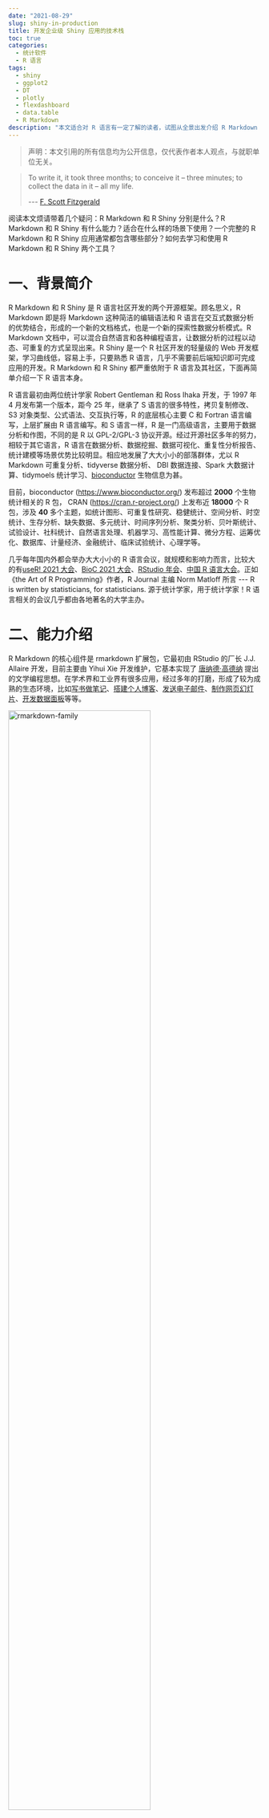 ```yaml
---
date: "2021-08-29"
slug: shiny-in-production
title: 开发企业级 Shiny 应用的技术栈
toc: true
categories:
  - 统计软件
  - R 语言
tags:
  - shiny
  - ggplot2
  - DT
  - plotly
  - flexdashboard
  - data.table
  - R Markdown
description: "本文适合对 R 语言有一定了解的读者，试图从全景出发介绍 R Markdown 和 R Shiny 的各个组件，着重在主要特点上，不深入细节。阅读本文烦请带着几个疑问：R Markdown 和 R Shiny 分别是什么？R Markdown 和 R Shiny 有什么能力？适合在什么样的场景下使用？一个完整的 R Markdown 和 R Shiny 应用通常都包含哪些部分？如何去学习和使用 R Markdown 和 R Shiny 两个工具？"
---
```


> 声明：本文引用的所有信息均为公开信息，仅代表作者本人观点，与就职单位无关。

> To write it, it took three months; to conceive it – three minutes; to collect the data in it – all my life.
>
> --- [F. Scott Fitzgerald](https://en.wikipedia.org/wiki/F._Scott_Fitzgerald)


阅读本文烦请带着几个疑问：R Markdown 和 R Shiny 分别是什么？R Markdown 和 R Shiny 有什么能力？适合在什么样的场景下使用？一个完整的 R Markdown 和 R Shiny 应用通常都包含哪些部分？如何去学习和使用 R Markdown 和 R Shiny 两个工具？


# 一、背景简介

R Markdown 和 R Shiny 是 R 语言社区开发的两个开源框架。顾名思义，R Markdown 即是将 Markdown 这种简洁的编辑语法和 R 语言在交互式数据分析的优势结合，形成的一个新的文档格式，也是一个新的探索性数据分析模式。R Markdown 文档中，可以混合自然语言和各种编程语言，让数据分析的过程以动态、可重复的方式呈现出来。R Shiny 是一个 R 社区开发的轻量级的 Web 开发框架，学习曲线低，容易上手，只要熟悉 R 语言，几乎不需要前后端知识即可完成应用的开发。R Markdown 和 R Shiny 都严重依附于 R 语言及其社区，下面再简单介绍一下 R 语言本身。

R 语言最初由两位统计学家 Robert Gentleman 和 Ross Ihaka 开发，于 1997 年 4 月发布第一个版本，距今 25 年，继承了 S 语言的很多特性，拷贝复制修改、S3 对象类型、公式语法、交互执行等，R 的底层核心主要 C 和 Fortran 语言编写，上层扩展由 R 语言编写。和 S 语言一样，R 是一门高级语言，主要用于数据分析和作图，不同的是 R 以 GPL-2/GPL-3 协议开源。经过开源社区多年的努力，相较于其它语言，R 语言在数据分析、数据挖掘、数据可视化、重复性分析报告、统计建模等场景优势比较明显。相应地发展了大大小小的部落群体，尤以 R Markdown 可重复分析、tidyverse 数据分析、 DBI 数据连接、Spark 大数据计算、tidymoels 统计学习、[bioconductor](https://www.bioconductor.org/) 生物信息为甚。

目前，bioconductor (<https://www.bioconductor.org/>) 发布超过 **2000** 个生物统计相关的 R 包， CRAN (<https://cran.r-project.org/>) 上发布近 **18000** 个 R 包，涉及 **40** 多个主题，如统计图形、可重复性研究、稳健统计、空间分析、时空统计、生存分析、缺失数据、多元统计、时间序列分析、聚类分析、贝叶斯统计、试验设计、社科统计、自然语言处理、机器学习、高性能计算、微分方程、运筹优化、数据库、计量经济、金融统计、临床试验统计、心理学等。

几乎每年国内外都会举办大大小小的 R 语言会议，就规模和影响力而言，比较大的有[useR! 2021 大会](https://user2021.r-project.org/)、[BioC 2021 大会](https://bioc2021.bioconductor.org/)、[RStudio 年会](https://www.rstudio.com/conference/)、[中国 R 语言大会](https://china-r.org/)。正如《the Art of R Programming》作者，R Journal 主编 Norm Matloff 所言 --- R is written by statisticians, for statisticians. 源于统计学家，用于统计学家！R 语言相关的会议几乎都由各地著名的大学主办。

# 二、能力介绍

R Markdown 的核心组件是 rmarkdown 扩展包，它最初由 RStudio 的厂长 J.J. Allaire 开发，目前主要由 Yihui Xie 开发维护，它基本实现了 [唐纳德·高德纳](https://en.wikipedia.org/wiki/Donald_Knuth) 提出的文学编程思想。在学术界和工业界有很多应用，经过多年的打磨，形成了较为成熟的生态环境，比如[写书做笔记](https://bookdown.org/)、[搭建个人博客](https://github.com/rbind)、[发送电子邮件](https://github.com/rstudio/blastula)、[制作网页幻灯片](https://malco.io/slides/hs_ggplot2/)、[开发数据面板](https://github.com/rstudio/flexdashboard)等等。

<img src="https://user-images.githubusercontent.com/12031874/104081077-58366100-5267-11eb-87a3-28c84e24bbaf.png" alt="rmarkdown-family" width="75%">

R Shiny 的核心组件是 shiny 扩展包，它最初由 RStudio 的首席技术官 Joe Cheng 开发，目前主要由 Joe Cheng 和 Winston Chang 开发维护。除了 [RStudio](https://github.com/rstudio) 外，一些组织机构，如 [Appsilon](https://github.com/Appsilon)、[RinteRface](https://github.com/RinteRface)、[ThinkR-open](https://github.com/ThinkR-open)、[dreamRs](https://github.com/dreamRs) 和 [datastorm-open](https://github.com/datastorm-open) 专门开发应用扩展，提供解决方案。R Shiny 提供了短、平、快的方式开发数据产品，广泛应用于企业内部数据面板开发，也是学校老师教授统计学知识的辅助工具。

<img src="https://user-images.githubusercontent.com/12031874/120100215-13598b00-c172-11eb-8c64-0fc564dab3cc.png" alt="shiny-family" width="75%">

目前，只要安装部署 RStudio Server 和 Shiny Server （开源版本就可以）即可支持 R Markdown 和 R Shiny 两类模块的开发，一般大型企业里会自主研发拖拉拽式的支持通用基础能力的报表配置工具，小型企业研发资源有限，常常会选择开源社区的产品，比如 [redash](https://github.com/getredash/redash) 和[superset](https://github.com/apache/superset) 等，非常适合模式固定的报表开发需求，而 R Markdown 适合定制化的需求，R Shiny 提供更强的交互能力和响应能力。工作中，常常需要根据具体的应用场景选择不同的开发工具，下面从常用的能力出发，对比某企内部工具（纯属臆造）、R Markdown 和 R Shiny 的能力：

|          | R Shiny       | R Markdown       | 某企内部工具     |
| :------- | :------------ | ---------------- | :--------------- |
| 图形种类 | 不受限        | 不受限           | 10余种           |
| 指标计算 | 不受限        | 不受限           | 受限于同环比     |
| 统计能力 | 不受限        | 不受限           | 无               |
| 交互能力 | 不受限        | 受限于筛选器     | 受限于筛选器     |
| 开发成本 | 高            | 高               | 低               |
| 复用能力 | 高            | 高               | 低               |
| 适用场景 | 定制化需求    | 定制化需求       | 常规需求         |
| 运维成本 | 较高          | 一般             | 低               |
| 交付类型 | 数据产品/工具 | 数据报告         | 数据产品/工具    |
| 查询速度 | 要求秒级      | 要求秒级至小时级 | 要求秒级至分钟级 |
| 学习成本 | 高            | 一般             | 低               |

R Shiny 要求可以从后端的数据源快速查询出结果，尽量采用 MySQL/Doris 等查询速度快的引擎，不然容易拖垮前端，甚至让人觉得 R Shiny 这套工具性能有问题。

# 三、应用开发

大型企业的数据都存储在集群环境中，数据处理常常是从写 SQL 开始，接着进行探索性数据分析，获取数据后，把探索的过程记录在 R Markdown 文档中，逐步凝练出来有价值的信息，一般沉淀为单页的、网页承载的数据报告和工具。相比之下，R Shiny 更加灵活，在复杂的交互场景中，有更大的发挥空间。

<img src="https://user-images.githubusercontent.com/12031874/124708320-b26d6180-df2c-11eb-8dd6-6a552a052a85.png" alt="数据应用" width="95%">


开发 R Shiny 应用涉及到方方面面的东西，一般地，数据产品设计定下来后，需要考虑交互设计，至少包含筛选器和图表的交互、筛选器之间的依赖（比如级联筛选器）、筛选器和用户的交互（比如给定筛选条件下没有数据，此时应该给用户反馈）、筛选器和控制按钮的交互（比如设置一个 [actionButton](https://shiny.rstudio.com/reference/shiny/1.6.0/actionButton.html) 让用户决定何时执行后续图表的渲染）。交互设计是开发 R Shiny 应用的关键环节，它直接决定了产品的易用性、复杂性，也基本决定了开发成本。接下来，需要考虑的是页面布局设计，比如横向分几个页签，是折叠还是并列；纵向分几节，一般循着从上往下、先总后分、先粗后细的思路模块化；再者，就是设置页面整体的配色和字体，配色是颇有讲究的，需要联系产品内容。开发一个完整的 R Markdown 或 R Shiny 应用，还包含以 SQL 为主的数据处理过程，以交互图形为主的数据可视化过程和以交互表格为主的数据展示过程。虽说 R Markdown 或 R Shiny 应用的开发不需要前端知识，但涉及到细节处理，是绕不开 HTML、CSS 和 JavaScript 的。

<img src="https://user-images.githubusercontent.com/12031874/120408326-6190a900-c381-11eb-9dcf-9881d33fa2b6.png" alt="Shiny Design" width="85%">

<!-- 上图中的 R 包可在 <https://github.com/> 或者 <https://cran.r-project.org/> 找到。 -->

魔鬼在于细节，如果能解决 Top 20% 的细节问题，就能让整个工具提升一个档次。R 语言这一层，处理细节主要依靠 [htmltools](https://github.com/rstudio/htmltools)、[htmlwidgets](https://github.com/ramnathv/htmlwidgets) 和 [crosstalk](https://github.com/rstudio/crosstalk)。[htmltools](https://github.com/rstudio/htmltools) 方便 R 创建、操作和写 HTML 组件，进而自定义 R Shiny 和 R Markdown 的用户界面（User Interface，简称 UI）。
截止写作时间，htmltools 提供 181 个组件，可在 R 控制台输入 `names(htmltools::tags)` 查看，更加详细的使用介绍见[这里](https://shiny.rstudio.com/articles/html-tags.html)。 站在 htmltools 的肩膀上，[htmlwidgets](https://github.com/ramnathv/htmlwidgets) 和 [crosstalk](https://github.com/rstudio/crosstalk) 提供更加丰富的 HTML 内容，htmlwidgets 极大地方便了 R 语言捆绑 JavaScript 库，并无缝集成到 R Markdown 文档和 R Shiny 应用中，还可以保存为独立的网页文档，方便邮件传输、云盘共享等，crosstalk 进一步扩展了 htmlwidgets 的功能，在没有 Shiny 的情况下，也能实现多个动态组件之间的交互。更多网页技术和 R 语言的交互介绍，详见 John Coene 的书 [JavaScript for R](https://book.javascript-for-r.com/)。



# 四、快速上手

目前，R Markdown 和 R Shiny 已经积累了很多案例，比如 [shiny-examples](https://github.com/rstudio/shiny-examples) 和往届 RStudio 举办的竞赛。开源社区也有不错的案例可以学习，如 <https://github.com/swsoyee/2019-ncov-japan>。鉴于实际案例的复杂性，下面从零开始介绍一个简单的应用。

## 4.1 软件准备

安装 R 软件和 RStudio 集成开发环境

```bash
brew install --cask r
brew install --cask rstudio
```

安装本文需要的 R 包

```r
install.packages(c(
  "rmarkdown", "flexdashboard", "shiny",
  "DT", "data.table", "ggplot2", "magrittr", "plotly"
))
```

## 4.2 数据连接

R Shiny 后端的数据源可以是多样化的，一般来讲，为了速度，不会采用 Hive/Presto 引擎查询 Hadoop 数据源，而是把聚合计算好的数据存储在 MySQL 或 Doris 上。[R + databases](https://github.com/r-dbi) 开发了大量数据库的 R 接口，从数据库把数据导入 R 内存已经不是什么难事。作者在去年也写过一篇相关文章详细介绍了[从 R 连接 MySQL](https://cosx.org/2020/06/connect-mysql-from-r/)的过程。


## 4.3 交互图形（初级）

Carson Sievert 开发的 plotly 包，其语法风格接近 ggplot2，提供的 `ggplotly()` 可以将 ggplot2 静态图形直接转化为 plotly 交互图形，同时支持 Shiny 应用集成，一般情况下，这种方式省心省力，方便快捷，学习成本低。话不多说，直接看代码：

```r
library(ggplot2)
ggplot(data = faithful, aes(x = waiting, y = eruptions)) +
  geom_point()
```

<img src="https://user-images.githubusercontent.com/12031874/131251180-ea82a16f-ccf8-4f61-8d89-d95893faa56e.png" alt="ggplot2" width="75%">


```r
library(plotly, warn.conflicts = FALSE)
plot_ly(data = faithful) %>%
  add_markers(x = ~waiting, y = ~eruptions)
```

<img src="https://user-images.githubusercontent.com/12031874/131251130-61e12390-e9c3-4ef9-988d-b5ecd76df85c.png" alt="plotly" width="75%">


将交互图形集成到 R Shiny 应用，仅需调用 `renderPlotly()` 函数，将绘图代码包裹起来即可。

```r
renderPlotly({
  plot_ly(data = faithful) %>%
    add_markers(x = ~waiting, y = ~eruptions)
})
```


## 4.5 交互图形（高级）

如前所述，数据可视化是 R 语言强项，社区开源的交互图形库有很多，[plotly](https://github.com/ropensci/plotly) 和 [echarts4r](https://github.com/JohnCoene/echarts4r) 都背靠大型商业公司，处于活跃维护中，支持的图形种类很多，基本可以满足需求。当然，还有一些不错的专门化的 R 包，比如时间序列库 [dygraphs](https://github.com/rstudio/dygraphs)、地图库 [leaflet](https://github.com/rstudio/leaflet) 等。有的企业内部会基于开源的可视化库做二次开发，那么应当尽量使图表库作为 R 包独立于平台，做好隔离，方便后序维护和开发。否则，图形库就会存在很多问题：

1. 灵活性差：没有现成的图形，就要打回去学习原始的那一套从头开始绘制。
1. 命名混乱：不符合 R 的编码风格和习惯，比如 BAR_BGROUP、BarGroup 等混杂了各种语言编码习惯，可谓五花八门，让人眼花缭乱！
1. 功能阉割：传参限制在字符串且与社区做法不一致带来更多学习成本。
1. 代码冗余：每个图形都包含一堆类似的代码造成大量冗余，没有全局设计的思维等。

当然还有很多图表类型和细节处理能力没有接入进来，此时，需要借助原始的 R 包和函数，以 [plotly](https://github.com/ropensci/plotly) 为例，网站 (<https://plotly.com/r/>) 提供了很多绘图示例，比如描述数据分布的小提琴图 (<https://plotly.com/r/violin/>)，动态图形 (<https://plotly.com/r/animations/>) 等。

以 plotly 为例，这个 R 包的问题就是依赖太重，而且参数配置起来比较麻烦，层层嵌套，跟俄罗斯套娃似的。
二次封装的主要任务在于将一些常用的设置固化下来，把一些常用的参数打平。下面以布局函数 layout 为例，讲一下打平的过程，主要有三点，其一清楚 JavaScript 库的数据格式 JSON 和 R 语言提供的列表 list 的映射关系，说白了，两者都可以任意层次嵌套；其二，找到 R 语言中 layout 函数和 plotly 包封装的 plotly.js 库里 layout 模块 <https://github.com/plotly/plotly.js/blob/master/src/plots/layout_attributes.js>，两下一对照，自然就清楚映射关系了；其三，plotly 包的 layout 函数对 plotly.js 库的 layout 模块的封装过程，见 <https://github.com/ropensci/plotly/blob/master/R/layout.R>。从使用者角度，第三点一般不需要了解，开发者需要关注。Carson Sievert 为 [plotly](https://github.com/ropensci/plotly) 包，写了一本书 [Interactive web-based data visualization with R, plotly, and shiny](https://plotly-r.com/)，里面做了系统性介绍，此处不再赘言。

除了 plotly 包，还有 [visNetwork](https://github.com/datastorm-open/visNetwork)、 [leaflet](https://github.com/rstudio/leaflet)、[leafletCN](https://github.com/Lchiffon/leafletCN)、[leaflet.extras](https://github.com/bhaskarvk/leaflet.extras)、 [timevis](https://github.com/shosaco/vistime) 等绘图包。除了绘图，在工作中常用 [formattable](https://github.com/renkun-ken/formattable) 和 [DT](https://github.com/rstudio/DT) 包来绘制交互表格。工具的整体布局都是用 [flexdashboard](https://github.com/rstudio/flexdashboard) 来实现的。其它间或用到的 R 包还有[rAmCharts](https://github.com/datastorm-open/rAmCharts)、[sparkline](https://github.com/htmlwidgets/sparkline)、[sunburstR](https://github.com/timelyportfolio/sunburstR)、[treemapify](https://github.com/wilkox/treemapify)。

## 4.6 制作表格

本节主要介绍一下 [DT](https://github.com/rstudio/DT)，除了 Yihui Xie，DT 包的重要维护者还包括 [Xianying Tan](https://github.com/shrektan)，都是华人。常用的功能有：水平滚动，列/行分组，自定义表格头，提供下载按钮，格式化列呈现。下面这个示例就是将原始表格的每个列按照给定的格式显示：添加百分比符号、保留三位有效数字等。

```r
library(DT)
df <- data.frame(
  A = rpois(100, 1e4),
  B = runif(100),
  C = rpois(100, 1e3),
  D = rnorm(100),
  E = Sys.Date() + 1:100
)
datatable(df) %>%
  formatCurrency(c('A', 'C'), '€') %>%
  formatPercentage('B', 2) %>%
  formatRound('D', 3) %>%
  formatDate('E', 'toDateString')
```

<img src="https://user-images.githubusercontent.com/12031874/125621947-9638de00-23f1-4bee-bc48-36ce18dd0797.png" alt="DT" width="85%">


篇幅所限，仅介绍这些，更多功能的介绍见[DT 文档](https://rstudio.github.io/DT/)。实际上，DT 包封装了 jQuery 插件 [DataTables](https://datatables.net/)，这和 plotly 封装 plotly.js 库类似， 以 `DT::datatable()` 里的 option 参数为例，想要知道 DT 包的函数封装过程，参数值传递的层次关系可以见[API 文档](https://datatables.net/reference/option/)，此处不再赘述。

除了 [DT](https://github.com/rstudio/DT) 包，还有封装了 [React Table](https://github.com/tannerlinsley/react-table) 的 [reactable](https://github.com/glin/reactable) 包，及其扩展 [reactablefmtr](https://github.com/kcuilla/reactablefmtr) 包，二次封装了很多功能函数，已发布 1.0.0 版本，趋于稳定了。顺便一提，制作漂亮的静态表格可以用 [kableExtra](https://github.com/haozhu233/kableExtra) 包，它对 LaTeX 输出非常友好，还配有相当丰富的中文示例 --- [网页版](https://haozhu233.github.io/kableExtra/awesome_table_in_html_cn.html)、[PDF版](https://haozhu233.github.io/kableExtra/awesome_table_in_pdf.pdf)。
其它比较流行的有 Rich Iannone 的 [gt](https://github.com/rstudio/gt/)，David Gohel 的 [flextable](https://github.com/hughjonesd/huxtable)， David Hugh-Jones 的 [huxtable](https://github.com/davidgohel/flextable/)，表格制作相关的综述见 <https://bookdown.org/yihui/rmarkdown-cookbook/tables.html>。



## 4.7 页面布局


[flexdashboard](https://github.com/rstudio/flexdashboard) 是 rmarkdown 的一个扩展包，引入了一些布局样式和 JavaScript 库，提供了更多的成形组件，非常适合快速制作单页应用，支持 Shiny，提供交互能力。比如[justgage](https://github.com/toorshia/justgage) 库，它是 [raphael](https://github.com/DmitryBaranovskiy/raphael) 的一个扩展，用于制作动态的压力表。下面主要介绍全局文档配置和局部段落配置，其它常用的组件（如压力表、豆腐块）就不一一介绍了，详见 <https://pkgs.rstudio.com/flexdashboard/>。

### 4.6.1 全局文档配置

```yaml
---
title: "Shiny 模版"
runtime: shiny                   # Shiny 运行环境
output: 
  flexdashboard::flex_dashboard:
    theme: bootstrap            # 页面主题样式
    orientation: rows           # 横向，按行排
    vertical_layout: scroll     # 页面垂直滚动布局
    mathjax: null               # 不加载 MathJax 库
---
```

以上内容称之为 YAML，它和 JSON 类似，也是键值对，用缩进控制层级。分两部分，其一是文档的元数据配置，如 title， date， author 等字段；其二是文档的输出控制，这部分内容非常丰富，完整详情可以见帮助文档 `?flexdashboard::flex_dashboard`。下面仅简略列出部分内容

| 参数                | 描述                                                       |
| ------------------ | ------------------------------------------------------------ |
| fig_width          | 图片的宽度，默认 6                                           |
| fig_height         | 图片的高度，默认 4.8                                         |
| fig_retina         | retina 屏，默认 2                                            |
| fig_mobile         | 是否创建额外的图片，适合移动设备显示，默认 TRUE              |
| dev                | 图形设备类型，默认 png                                       |
| smart              | 生成排版正确的输出，默认 TRUE，比如直引号转弯引号，--- 转长破折号，-- 转短划线，... 转省略号。 |
| self_contained     | 是否将渲染结果打包成一个独立的 HTML 文件，默认 TRUE          |
| favicon            | 提供路径，给 dashboard 添加 icon                             |
| logo               | 提供路径，给 dashboard 添加 logo                             |
| social             | 提供字符串向量，给 dashboard 添加分享按钮，会出现在导航栏上  |
| source_code        | 提供 URL 链接指向 dashboard 源码，或者指定 embed ，代码随附  |
| orientation        | 'rows' 或 'columns'，  二级标题当作 dashboard 的行还是列     |
| vertical_layout    | 'fill' 或 'scroll' 垂直布局行为，fill 表示自适应填充页面，scroll 表示根据段落高度滚动 |
| storyboard         | 是否启用 storyboard 布局，默认 FALSE，一旦启用， orientation 和 vertical_layout 参数就会被忽略 |
| theme              | 页面整体的颜色样式："default", "bootstrap", "cerulean", "journal", "flatly", "readable", "spacelab", "united", "cosmo", "lumen", "paper", "sandstone", "simplex", or "yeti") |
| highlight          | 语法高亮："default", "tango", "pygments", "kate", "monochrome", "espresso", "zenburn", and "haddock" |
| mathjax            | MathJax 渲染数学公式，默认从 MathJax CDN 获取                |
| extra_dependencies | 外部依赖                                                     |
| css                | CSS 样式文件                                                 |
| includes           | 外部文档内容                                                 |
| lib_dir            | 外部 HTML 库                                                 |
| md_extensions      | 添加或移除 R Markdown 定义的 markdown 扩展                   |
| pandoc_args        | 传递给 Pandoc 的命令行参数                                   |
| resize_reload      | 窗口大小改变是否自动重加载 dashboard，默认 TRUE                   |

大部分参数的详细介绍见 <https://bookdown.org/yihui/rmarkdown/dashboards.html>，参数 `includes` 和 `pandoc_args` 的用法见 <https://bookdown.org/yihui/rmarkdown/output-formats.html>。


### 4.6.2 局部段落配置

局部段落配置是什么意思呢？一篇文档一般来讲，会有一级、二级、三级标题，分别对应章、节、小节，在由 flexdashboard 控制布局的 R Markdown 文档里，一级标题负责分页，二级标题控制页签，三级标题是各个Tab 页的标题，这个逻辑是 flexdashboard 定义。

> 一级标题

```
Visualizations
===================================== 
```

> 二级标题

```
Row
-------------------------------------
```


> 带两个页签的二级标题，并排放置

```
Row
-------------------------------------

### Tab A

### Tab B
```

Tab 页的排列方式由二级标题的属性控制，折叠放置

```
Row {.tabset}
------------------

### Tab A

### Tab B
```

下图是一个迷你完整 R Markdown 文档的示例

<img src="https://user-images.githubusercontent.com/12031874/125879973-1321ba1f-9f7e-44db-9845-65c22027f929.png" alt="layout-input-ui" width="85%">

下表列出了用来控制一级、二级标题的行为属性，详细介绍见 <https://pkgs.rstudio.com/flexdashboard/articles/using.html>。

| 设置                        | 描述                                            |
| --------------------------- | ----------------------------------------------- |
| {.mobile}                   | 只在移动端显示                                  |
| {.no-mobile}                | 移动端不显示                                    |
| {.no-padding}               | 无边距图标 (默认边距8像素)                      |
| {.no-title}                 | 去除组件名称                                    |
| {.sidebar}                  | 以左侧边栏显示                                  |
| {.storyboard}               | 添加故事板(也可以在yaml中配置 storyboard: true) |
| {.tabset}                   | 以选项卡方式显示子页面                          |
| {.tabset-fade}              | 添加带有渐变效果的选项卡                        |
| {data-padding=10}           | 数据填充边距设置 （默认边距10像素）             |
| {data-height=650}           | 设置组件的相对高度                              |
| {data-width=350}            | 设置组件的相对宽度                              |
| {data-icon="fa-list"}       | 增加字体或者图标作为菜单栏标志                  |
| {data-orientation=rows}     | 设置页面布局方向                                |
| {data-navmenu="Menu A"}     | 菜单栏设定                                      |
| {data-commentary-width=400} | 故事板组件的相对宽度                            |



# 五、R Shiny 的定制开发（高级）

目前，Shiny 正朝着可全面配置化的方向发展，Carson Sievert 开发的 [thematic](https://github.com/rstudio/thematic) 简化了 **ggplot2**、**lattice**、Base R 图形的主题调整，主要是借助 [bslib](https://github.com/rstudio/bslib) 和 [sass](https://github.com/rstudio/sass) 将 Bootstrap 引入 R Markdown 和 R Shiny，在 R 环境中自定义 Bootstrap 的 CSS 样式，调整图形渲染效果。[jquerylib](https://github.com/rstudio/jquerylib) 将 [jquery](https://github.com/jquery/jquery) 打包进来，[htmltools](https://github.com/rstudio/htmltools) 将 HTML 也打包进来。R Shiny 本就是依赖 Bootstrap 提供前端 UI 渲染，一些自定义就离不开网页三剑客 --- HTML、CSS 和 JavaScript。

为了简化页面布局设计，除了 Shiny 自带的一些前端组件外，社区比较流行的有 R Markdown 环境下的 [flexdashboard](https://github.com/rstudio/flexdashboard) 和 R Shiny 环境下的 [bs4Dash](https://github.com/RinteRface/bs4Dash)。bs4Dash 发布了 2.0.0 版，对 [shinydashboard](https://github.com/rstudio/shinydashboard) 和 [shinydashboardPlus](https://github.com/RinteRface/shinydashboardPlus) 有极好的替代性，推荐迁移升级。


## 5.1 前端组件初探

Shiny 的 UI 组件是紧紧依赖 [Bootstrap](https://getbootstrap.com/) 的，它给 Shiny 提供了灵活且自适应的前端，以布局函数 `column()` 为例，它常用于筛选器的位置排列，我们看看它是怎么实现的位置排列，

```r
function (width, ..., offset = 0) 
{
    if (!is.numeric(width) || (width < 1) || (width > 12)) 
        stop("column width must be between 1 and 12")
    colClass <- paste0("col-sm-", width)
    if (offset > 0) {
        colClass <- paste0(colClass, " offset-md-", offset, " col-sm-offset-", 
            offset)
    }
    div(class = colClass, ...)
}
```

其中， `div()` 函数来自 htmltools 包，在包装 HTML 的 DIV 标签，给定参数 `width = 6` 和 `offset = 0`，函数 `column()` 就简化为

```r
div(class = "col-sm-6 offset-md-0 col-sm-offset-0", ...)
```

进一步，将其退化为 HTML 代码，即为

```html
<div class="col-sm-6 offset-md-0 col-sm-offset-0"></div>
```

和 Bootstrap 提供的[网格布局样式](https://getbootstrap.com/docs/5.0/layout/columns/#offsetting-columns) 对比，惊人的相似，本质是一个东西，改了改参数罢了。这样，我们就清楚了 Shiny 和 Bootstrap 的关系，如果需要调整筛选器的排列方式，比如想从左侧顶格开始排列筛选器，通过查看 Bootstrap 的文档 <https://getbootstrap.com/docs/5.0/layout/columns/>，只需将

```r
div(class = "row justify-content-start", ...)
```

套在 `column()` 函数外面，像这样

```r
div(
  class = "row justify-content-start",
    column(
      width = 4,
      dateRangeInput("daterange1", label = "分析时段",
        start = Sys.Date() - 7, end = Sys.Date() -1,
        min = "2019-01-01", max = Sys.Date() -1,
        language = "zh-CN"
      )
    ),
    column(
      width = 4,
      dateRangeInput("daterange2", label = "对比时段",
        start = Sys.Date() - 14, end = Sys.Date() - 8,
        min = "2019-01-01", max = Sys.Date() -1,
        language = "zh-CN"
      )
    ),
    column(
      width = 2,
      actionButton("action1",
        label = "查询",
        style = "margin-top:25px; color: #fff; background-color: #5b89f7; border-color: #5b89f7"
      )
    )
)
```

即可获得如下效果：

<img src="https://user-images.githubusercontent.com/12031874/124723180-5828cc80-df3d-11eb-83f9-c42240852fbc.png" alt="layout-input-ui" width="95%">


# 六、tidyverse 生态 （高级）

目前 R 语言社区基本分裂成两个阵营了，一个是 Base R，另一个是 tidyverse，二者在语法风格上截然不同，后者主要由 Hadley Wickham 开发和维护。Hadley Wickham 因在统计软件领域的突出贡献获得 2019 年的 [COPSS 会长奖](https://imstat.org/2019/09/02/copss-presidents-award-hadley-wickham/) --- 统计学领域的最高奖项，走上巅峰。2019 年也是 tidyverse 风刮得最猛烈的时候，毕竟背靠 RStudio 大厂，有资金支持，出了系列书籍，再加上个人影响力，R 包层面硬依赖等营销和倾销手段，已蔚然成风，期间虽有一些反对的声音，只是过于脆弱了。 tidyverse 包含一系列 R 包，覆盖数据获取、数据处理、数据可视化等领域，安装一个包就会把其它都安装上，比较核心的 dplyr 包不断更改 API 接口，且不向下兼容，稳定性很差，贬一个捧一个，在社交软件、RStudio 年度大会等各种场合反复洗脑宣传。它的好处在于统一代码风格，一旦入坑就要跟着 Hadley Wickham 走到底，花费大精力维护代码，线上环境要做好隔离和版本管理，谨慎升级。 

<img src="https://user-images.githubusercontent.com/12031874/124468598-e0876000-ddcb-11eb-855b-9c759fbcf485.png" alt="tidyverse-family" width="85%">

除了数据分析、数据可视化，相比于其它编程语言，R 语言另一大优势是统计建模，学术前沿成果会很快集成到 R 包里，tidymodels 就意图整合这一切。

<img src="https://user-images.githubusercontent.com/12031874/124468719-0d3b7780-ddcc-11eb-8a05-74df62bbb1b2.png" alt="tidymodels-family" width="85%">

# 七、案例学习（高级）

苏玮开发的[新型冠状病毒疫情速报](https://github.com/swsoyee/2019-ncov-japan) 可以作为案例学习一下，主要考虑到其代码量过万，访问量过千万，有一定的工程和设计思维在里面。项目目录结构如下，可按此线索，对照网站和代码去深入学习。

```md
.
├── 00_System             # 将原始数据预处理
├── 01_Settings           # 配色、文件路径和 GA 设置
├── 02_Utils              # 其它非全局共享的数据处理函数
├── 03_Components         # 渲染各个页面各个模块的前、后端代码
├── 04_Pages              # 渲染各个页面各个模块的前、后端代码
├── 2019-ncov-japan.Rproj # R 项目文件
├── 50_Data               # 存放数据的目录
├── LICENSE               # MIT 协议内容
├── README.cn.md          # 项目中文说明
├── README.en.md          # 项目英文说明
├── README.md             # 项目日文说明
├── global.R              # 应用内全局共享的函数、变量、数据等
├── rsconnect             # 部署 R Shiny 应用的残留文件，本可以不上传
├── server.R              # 服务端代码
├── ui.R                  # 前端代码
└── www                   # 一些用于前端的文件
```

其它值得学习的资源有 [Shiny 竞赛](https://blog.rstudio.com/2021/06/24/winners-of-the-3rd-annual-shiny-contest/)发布的获奖作品，比如[The Hotshots Racing Dashboard](https://github.com/rpodcast/hotshots.dashboard)  和[commute-explorer](https://github.com/nz-stefan/commute-explorer-2)，这两个的规模相对简单，但是内容很惊艳，值得一学。

# 八、其他 Web 框架

<!-- > 不能说人家不好，只是适用场景不同罢了，分享的目的是分享，不是引起战争，面对挑战的时候要冷静分析 -->

Python 社区有很多 Web 框架，比较流行的有 [Flask](https://github.com/pallets/flask/) 和 [Django](https://github.com/django/django)，它们是和 Shiny 同类的框架，一般来说，当我们的数据产品是面向 C 端消费者，Shiny 的局限就会暴露出来，此时，不得不前、后端分离，换能扛住并发场景的前后端架构。JavaScript 社区有很多前端框架，比较流行的有基于 [React](https://github.com/facebook/react) 的 [React native](https://github.com/facebook/react-native) 和基于 [Vue](https://github.com/vuejs/vue) 的[vue-element-admin](https://github.com/PanJiaChen/vue-element-admin)，这部分的介绍已经远远超出本文的范围，故略去。

[bokeh](https://github.com/bokeh/bokeh) 和 [plotly](https://github.com/plotly/plotly.js) 是两个比较流行的交互式绘图库，通过扩展提供一些 Web 开发的能力，前者完全开源，后者有削减功能的开源版和收费的服务器版本；前者提供部分简单的，不过，相比于 Shiny，它们的易用性都比较差，灵活性也不高。可以借助案例体验一下 bokeh 和 shiny 的差别 --- [bokeh 应用](https://demo.bokeh.org/movies) 和 [shiny 应用](https://gallery.shinyapps.io/051-movie-explorer/)，应用对应的代码分别为<https://github.com/bokeh/bokeh/tree/branch-2.4/examples/app/movies> 和 <https://github.com/rstudio/shiny-examples/tree/master/051-movie-explorer>。


# 九、参考文献

1. 【R Shiny 总纲】Mastering Shiny, Hadley Wickham, 2021. <https://mastering-shiny.org/>.

1. 【R Shiny 介绍】shiny 官网. <https://shiny.rstudio.com/>.

1. 【R Shiny 工程化】Engineering Production-Grade Shiny Apps, Colin Fay, Sébastien Rochette, Vincent Guyader, Cervan Girard, 2021. <https://engineering-shiny.org/>.

1. 【R 快速入门】Fast Lane to Learning R! Norm Matloff, 2021, <https://github.com/matloff/fasteR>.

1. 【有偏的 R 和 Python 对比】R vs. Python for Data Science, Norm Matloff, 2019, <https://github.com/matloff/R-vs.-Python-for-Data-Science>.

1. 【R 社区在割裂】An alternate view of the Tidyverse "dialect" of the R language, and its promotion by RStudio. Norm Matloff, 2020, <https://github.com/matloff/TidyverseSkeptic>.

1. 【R 入门卡片】Getting Started in R, Dirk Eddelbuettel, 2019, <https://github.com/eddelbuettel/gsir-te>.

1. 【R Markdown 食谱】R Markdown Cookbook,  Yihui Xie, Christophe Dervieux, Emily Riederer, 2020, <https://bookdown.org/yihui/rmarkdown-cookbook/>.

1. 【R 绘图食谱】R Graphics Cookbook, 2nd edition, Winston Chang, 2020, <https://r-graphics.org/>.

1. 【数据科学与 R 语言】R for Data Science, 2nd edition, Hadley Wickham and Garrett Grolemund, 2021, <https://r4ds.had.co.nz/>.

1. 【数据可视化】Fundamentals of Data Visualization, Claus O. Wilke, 2020, <https://clauswilke.com/dataviz/>.

1. 【R 高频问题集】The R FAQ, Kurt Hornik, 2020, <https://CRAN.R-project.org/doc/FAQ/R-FAQ.html>.

1. 【R 语言介绍】An Introduction to R, R Core Team, 2021, <https://cran.r-project.org/doc/manuals/R-intro.html>.
1. 【R Shiny 高级】Shiny in production: Principles, practices, and tools, Joe Cheng, 2019, <https://www.youtube.com/watch?v=Wy3TY0gOmJw&ab_channel=RStudio>.

1. 【R 语言基础】R 语言教程, 李东风, 2020, <https://www.math.pku.edu.cn/teachers/lidf/docs/Rbook/html/_Rbook/index.html>.
